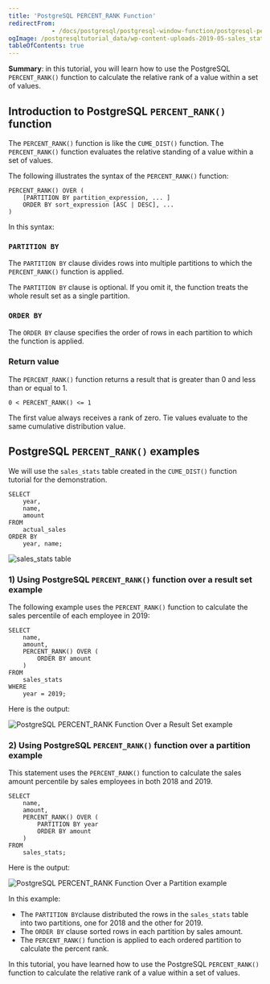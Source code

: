 ```yaml
---
title: 'PostgreSQL PERCENT_RANK Function'
redirectFrom: 
            - /docs/postgresql/postgresql-window-function/postgresql-percent_rank-function/
ogImage: /postgresqltutorial_data/wp-content-uploads-2019-05-sales_stats-table.png
tableOfContents: true
---
```



**Summary**: in this tutorial, you will learn how to use the PostgreSQL `PERCENT_RANK()` function to calculate the relative rank of a value within a set of values.





## Introduction to PostgreSQL `PERCENT_RANK()` function





The `PERCENT_RANK()` function is like the `CUME_DIST()` function. The `PERCENT_RANK()` function evaluates the relative standing of a value within a set of values.





The following illustrates the syntax of the `PERCENT_RANK()` function:





```
PERCENT_RANK() OVER (
    [PARTITION BY partition_expression, ... ]
    ORDER BY sort_expression [ASC | DESC], ...
)
```





In this syntax:





### `PARTITION BY`





The `PARTITION BY` clause divides rows into multiple partitions to which the `PERCENT_RANK()` function is applied.





The `PARTITION BY` clause is optional. If you omit it, the function treats the whole result set as a single partition.





### `ORDER BY`





The `ORDER BY` clause specifies the order of rows in each partition to which the function is applied.





### Return value





The `PERCENT_RANK()` function returns a result that is greater than 0 and less than or equal to 1.





```
0 < PERCENT_RANK() <= 1
```





The first value always receives a rank of zero. Tie values evaluate to the same cumulative distribution value.





## PostgreSQL `PERCENT_RANK()` examples





We will use the `sales_stats` table created in the `CUME_DIST()` function tutorial for the demonstration.





```
SELECT
	year,
	name,
	amount
FROM
	actual_sales
ORDER BY
	year, name;
```





![sales_stats table](/postgresqltutorial_data/wp-content-uploads-2019-05-sales_stats-table.png)





### 1) Using PostgreSQL `PERCENT_RANK()` function over a result set example





The following example uses the `PERCENT_RANK()` function to calculate the sales percentile of each employee in 2019:





```
SELECT
    name,
	amount,
    PERCENT_RANK() OVER (
        ORDER BY amount
    )
FROM
    sales_stats
WHERE
    year = 2019;
```





Here is the output:





![PostgreSQL PERCENT_RANK Function Over a Result Set example](/postgresqltutorial_data/wp-content-uploads-2019-05-PostgreSQL-PERCENT_RANK-Function-Over-a-Result-Set-example.png)





### 2) Using PostgreSQL `PERCENT_RANK()` function over a partition example





This statement uses the `PERCENT_RANK()` function to calculate the sales amount percentile by sales employees in both 2018 and 2019.





```
SELECT
    name,
	amount,
    PERCENT_RANK() OVER (
		PARTITION BY year
        ORDER BY amount
    )
FROM
    sales_stats;
```





Here is the output:





![PostgreSQL PERCENT_RANK Function Over a Partition example](/postgresqltutorial_data/wp-content-uploads-2019-05-PostgreSQL-PERCENT_RANK-Function-Over-a-Partition-example.png)





In this example:





- The `PARTITION BY`clause distributed the rows in the `sales_stats` table into two partitions, one for 2018 and the other for 2019.
- The `ORDER BY` clause sorted rows in each partition by sales amount.
- The `PERCENT_RANK()` function is applied to each ordered partition to calculate the percent rank.





In this tutorial, you have learned how to use the PostgreSQL `PERCENT_RANK()` function to calculate the relative rank of a value within a set of values.


